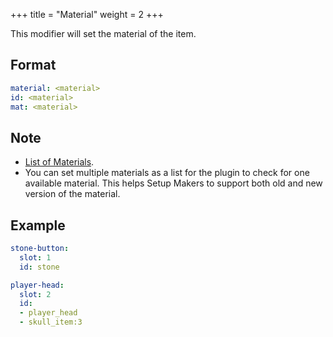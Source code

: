 +++
title = "Material"
weight = 2
+++

This modifier will set the material of the item.

## Format

```yaml
material: <material>
id: <material>
mat: <material>
```

## Note

* [List of Materials](https://hub.spigotmc.org/javadocs/spigot/org/bukkit/Material.html).
* You can set multiple materials as a list for the plugin to check for one available material. This helps Setup Makers to support both old and new version of the material.

## Example

```yaml
stone-button:
  slot: 1
  id: stone
```
```yaml
player-head:
  slot: 2
  id:
  - player_head
  - skull_item:3
```
